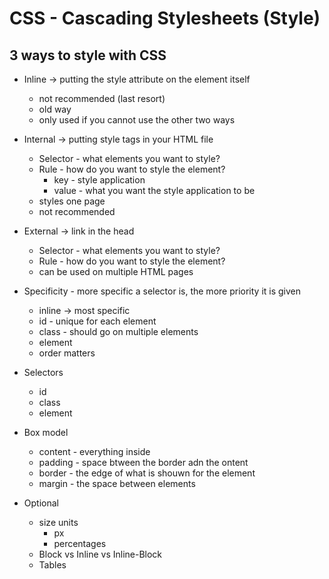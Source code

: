 # CSS - Cascading Stylesheets (Style)

## 3 ways to style with CSS

- Inline -> putting the style attribute on the element itself
  - not recommended (last resort)
  - old way
  - only used if you cannot use the other two ways

- Internal -> putting style tags in your HTML file
  - Selector - what elements you want to style?
  - Rule - how do you want to style the element?
    - key - style application
    - value - what you want the style application to be
  - styles one page
  - not recommended

- External -> link in the head
  - Selector - what elements you want to style?
  - Rule - how do you want to style the element?
  - can be used on multiple HTML pages

- Specificity - more specific a selector is, the more priority it is given
  - inline -> most specific
  - id - unique for each element
  - class - should go on multiple elements
  - element
  - order matters

- Selectors
  - id
  - class
  - element

- Box model
  - content - everything inside
  - padding - space btween the border adn the  ontent
  - border - the edge of what is shouwn for the element
  - margin - the space between elements

- Optional
  - size units
    - px
    - percentages
  - Block vs Inline vs Inline-Block
  - Tables
